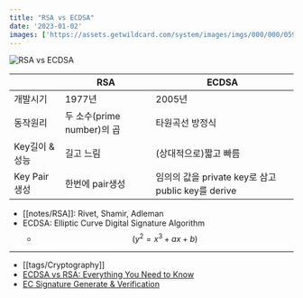 ```yaml
---
title: "RSA vs ECDSA"
date: '2023-01-02'
images: ['https://assets.getwildcard.com/system/images/imgs/000/000/059/original/ecc_rsa.jpg?1458570181']
---
```

![RSA vs ECDSA](https://assets.getwildcard.com/system/images/imgs/000/000/059/original/ecc_rsa.jpg?1458570181)

| |RSA|ECDSA|
|-|---|-----|
|개발시기|1977년|2005년|
|동작원리|두 소수(prime number)의 곱|타원곡선 방정식|
|Key길이 & 성능|길고 느림|(상대적으로)짧고 빠름|
|Key Pair 생성|한번에 pair생성|임의의 값을 private key로 삼고 public key를 derive|

- [[notes/RSA]]: Rivet, Shamir, Adleman
- ECDSA: Elliptic Curve Digital Signature Algorithm
	- $$(y^2 = x^3 + ax + b)$$
---
- [[tags/Cryptography]]
- [ECDSA vs RSA: Everything You Need to Know](https://sectigostore.com/blog/ecdsa-vs-rsa-everything-you-need-to-know/)
- [EC Signature Generate & Verification](https://8gwifi.org/ecsignverify.jsp)